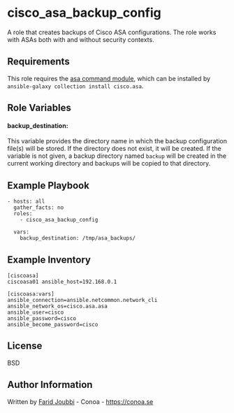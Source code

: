 cisco_asa_backup_config
=======================

A role that creates backups of Cisco ASA configurations.
The role works with ASAs both with and without security contexts.

Requirements
------------

This role requires the [asa command module](https://docs.ansible.com/ansible/latest/collections/cisco/asa/asa_command_module.html), which can be installed by `ansible-galaxy collection install cisco.asa`.

Role Variables
--------------

#### backup_destination:
This variable provides the directory name in which the backup configuration file(s) will be stored. If the directory does not exist, it will be created.
If the variable is not given, a backup directory named `backup` will be created in the current working directory and backups will be copied to that directory.

Example Playbook
----------------

```
- hosts: all
  gather_facts: no
  roles:
    - cisco_asa_backup_config

  vars:
    backup_destination: /tmp/asa_backups/
```

Example Inventory
-----------------

```
[ciscoasa]
ciscoasa01 ansible_host=192.168.0.1

[ciscoasa:vars]
ansible_connection=ansible.netcommon.network_cli
ansible_network_os=cisco.asa.asa
ansible_user=cisco
ansible_password=cisco
ansible_become_password=cisco
```

License
-------

BSD

Author Information
------------------

Written by [Farid Joubbi](https://github.com/faridjoubbi) - Conoa - https://conoa.se
